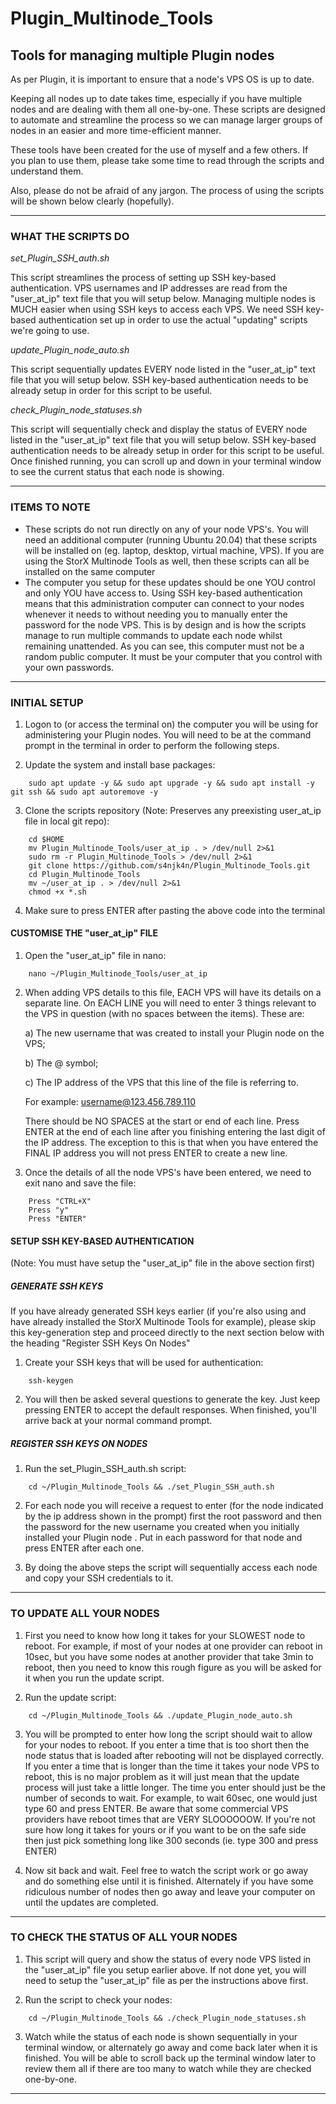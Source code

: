 # Plugin_Multinode_Tools
## Tools for managing multiple Plugin nodes


As per Plugin, it is important to ensure that a node's VPS OS is up to date. 

Keeping all nodes up to date takes time, especially if you have multiple nodes and are dealing with them all one-by-one. These scripts are designed
to automate and streamline the process so we can manage larger groups of nodes in an easier and more time-efficient manner.

These tools have been created for the use of myself and a few others. If you plan to use them, please take some time to read through the scripts and
understand them.

Also, please do not be afraid of any jargon. The process of using the scripts will be shown below clearly (hopefully).

---

### WHAT THE SCRIPTS DO


_set_Plugin_SSH_auth.sh_

This script streamlines the process of setting up SSH key-based authentication. VPS usernames and IP addresses are read from the "user_at_ip" text
file that you will setup below. Managing multiple nodes is MUCH easier when using SSH keys to access each VPS. We need SSH key-based authentication
set up in order to use the actual "updating" scripts we're going to use.


_update_Plugin_node_auto.sh_

This script sequentially updates EVERY node listed in the "user_at_ip" text file that you will setup below. SSH key-based authentication needs to be
already setup in order for this script to be useful.


_check_Plugin_node_statuses.sh_

This script will sequentially check and display the status of EVERY node listed in the "user_at_ip" text file that you will setup below. SSH key-based
authentication needs to be already setup in order for this script to be useful. Once finished running, you can scroll up and down in your terminal
window to see the current status that each node is showing.

---

### ITEMS TO NOTE

* These scripts do not run directly on any of your node VPS's. You will need an additional computer (running Ubuntu 20.04) that these scripts will be
  installed on (eg. laptop, desktop, virtual machine, VPS). If you are using the StorX Multinode Tools as well, then these scripts can all be installed
  on the same computer
* The computer you setup for these updates should be one YOU control and only YOU have access to. Using SSH key-based authentication means that this
  administration computer can connect to your nodes whenever it needs to without needing you to manually enter the password for the node VPS. This is
  by design and is how the scripts manage to run multiple commands to update each node whilst remaining unattended. As you can see, this computer must
  not be a random public computer. It must be your computer that you control with your own passwords.

---

### INITIAL SETUP

1. Logon to (or access the terminal on) the computer you will be using for administering your Plugin nodes. You will need to be at the command prompt
   in the terminal in order to perform the following steps.

2. Update the system and install base packages:

```
    sudo apt update -y && sudo apt upgrade -y && sudo apt install -y git ssh && sudo apt autoremove -y
```

3. Clone the scripts repository (Note: Preserves any preexisting user_at_ip file in local git repo):

```
    cd $HOME
    mv Plugin_Multinode_Tools/user_at_ip . > /dev/null 2>&1
    sudo rm -r Plugin_Multinode_Tools > /dev/null 2>&1
    git clone https://github.com/s4njk4n/Plugin_Multinode_Tools.git
    cd Plugin_Multinode_Tools
    mv ~/user_at_ip . > /dev/null 2>&1
    chmod +x *.sh
```
4. Make sure to press ENTER after pasting the above code into the terminal


#### CUSTOMISE THE "user_at_ip" FILE

1. Open the "user_at_ip" file in nano:

```
    nano ~/Plugin_Multinode_Tools/user_at_ip
```

2. When adding VPS details to this file, EACH VPS will have its details on a separate line. On EACH LINE you will need to enter 3 things relevant to
   the VPS in question (with no spaces between the items). These are:
   
   a) The new username that was created to install your Plugin node on the VPS;
   
   b) The @ symbol;
   
   c) The IP address of the VPS that this line of the file is referring to.
   
   For example: username@123.456.789.110
   
   There should be NO SPACES at the start or end of each line. Press ENTER at the end of each line after you finishing entering the last digit of the
   IP address. The exception to this is that when you have entered the FINAL IP address you will not press ENTER to create a new line.

3. Once the details of all the node VPS's have been entered, we need to exit nano and save the file:

```
    Press "CTRL+X" 
    Press "y"
    Press "ENTER"
```


#### SETUP SSH KEY-BASED AUTHENTICATION

(Note: You must have setup the "user_at_ip" file in the above section first)


##### GENERATE SSH KEYS 

If you have already generated SSH keys earlier (if you're also using and have already installed the StorX Multinode Tools for example), please skip this key-generation step and proceed directly to the next section below with the heading "Register SSH Keys On Nodes"

1. Create your SSH keys that will be used for authentication:

```
    ssh-keygen
```

2. You will then be asked several questions to generate the key. Just keep pressing ENTER to accept the default responses. When finished, you'll
   arrive back at your normal command prompt.


##### REGISTER SSH KEYS ON NODES

1. Run the set_Plugin_SSH_auth.sh script:

```
    cd ~/Plugin_Multinode_Tools && ./set_Plugin_SSH_auth.sh
```

2. For each node you will receive a request to enter (for the node indicated by the ip address shown in the prompt) first the root password and then
   the password for the new username you created when you initially installed your Plugin node . Put in each password for that node and press ENTER
   after each one.

3. By doing the above steps the script will sequentially access each node and copy your SSH credentials to it.

---

### TO UPDATE ALL YOUR NODES

1. First you need to know how long it takes for your SLOWEST node to reboot. For example, if most of your nodes at one provider can reboot in
   10sec, but you have some nodes at another provider that take 3min to reboot, then you need to know this rough figure as you will be asked
   for it when you run the update script.

2. Run the update script:

```
    cd ~/Plugin_Multinode_Tools && ./update_Plugin_node_auto.sh
```

3. You will be prompted to enter how long the script should wait to allow for your nodes to reboot. If you enter a time that is too short then the
   node status that is loaded after rebooting will not be displayed correctly. If you enter a time that is longer than the time it takes your node
   VPS to reboot, this is no major problem as it will just mean that the update process will just take a little longer. The time you enter should
   just be the number of seconds to wait. For example, to wait 60sec, one would just type 60 and press ENTER. Be aware that some commercial VPS
   providers have reboot times that are VERY SLOOOOOOW. If you're not sure how long it takes for yours or if you want to be on the safe side then
   just pick something long like 300 seconds (ie. type 300 and press ENTER)

4. Now sit back and wait. Feel free to watch the script work or go away and do something else until it is finished. Alternately if you have some
   ridiculous number of nodes then go away and leave your computer on until the updates are completed.

---

### TO CHECK THE STATUS OF ALL YOUR NODES

1. This script will query and show the status of every node VPS listed in the "user_at_ip" file you setup earlier above. If not done yet, you will
   need to setup the "user_at_ip" file as per the instructions above first.

2. Run the script to check your nodes:

```
    cd ~/Plugin_Multinode_Tools && ./check_Plugin_node_statuses.sh
```

3. Watch while the status of each node is shown sequentially in your terminal window, or alternately go away and come back later when it is finished.
   You will be able to scroll back up the terminal window later to review them all if there are too many to watch while they are checked one-by-one.

---
